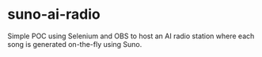 # suno-ai-radio
Simple POC using Selenium and OBS to host an AI radio station where each song is generated on-the-fly using Suno.
